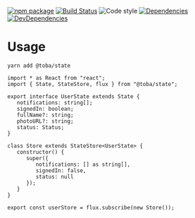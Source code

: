 [![npm package](https://img.shields.io/npm/v/@toba/state.svg)](https://www.npmjs.org/package/@toba/state)
[![Build Status](https://travis-ci.org/toba/state.svg?branch=master)](https://travis-ci.org/toba/state)
![Code style](https://img.shields.io/badge/code_style-prettier-ff69b4.svg)
[![Dependencies](https://img.shields.io/david/toba/state.svg)](https://david-dm.org/toba/state)
[![DevDependencies](https://img.shields.io/david/dev/toba/state.svg)](https://david-dm.org/toba/state#info=devDependencies&view=list)

# Usage

```
yarn add @toba/state
```

```
import * as React from "react";
import { State, StateStore, flux } from "@toba/state";

export interface UserState extends State {
   notifications: string[];
   signedIn: boolean;
   fullName?: string;
   photoURL?: string;
   status: Status;
}

class Store extends StateStore<UserState> {
   constructor() {
      super({
         notifications: [] as string[],
         signedIn: false,
         status: null
      });
   }
}

export const userStore = flux.subscribe(new Store());
```
